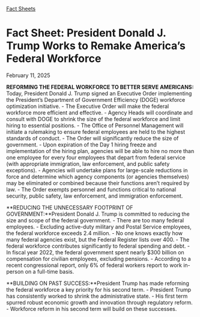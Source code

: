 [Fact Sheets](https://www.whitehouse.gov/fact-sheets/)

# 					Fact Sheet: President Donald J. Trump Works to Remake America’s Federal Workforce				

February 11, 2025

**REFORMING THE FEDERAL WORKFORCE TO BETTER SERVE AMERICANS:** Today, President Donald J. Trump signed an Executive Order implementing the President’s Department of Government Efficiency (DOGE) workforce optimization initiative.
    - The Executive Order will make the federal workforce more efficient and effective.       - Agency Heads will coordinate and consult with DOGE to shrink the size of the federal workforce and limit hiring to essential positions.        - The Office of Personnel Management will initiate a rulemaking to ensure federal employees are held to the highest standards of conduct. 
    - The Order will significantly reduce the size of government.       - Upon expiration of the Day 1 hiring freeze and implementation of the hiring plan, agencies will be able to hire no more than one employee for every four employees that depart from federal service (with appropriate immigration, law enforcement, and public safety exceptions).        - Agencies will undertake plans for large-scale reductions in force and determine which agency components (or agencies themselves) may be eliminated or combined because their functions aren’t required by law. 
    - The Order exempts personnel and functions critical to national security, public safety, law enforcement, and immigration enforcement.

**REDUCING THE UNNECESSARY FOOTPRINT OF GOVERNMENT:**President Donald J. Trump is committed to reducing the size and scope of the federal government.
    - There are too many federal employees.       - Excluding active-duty military and Postal Service employees, the federal workforce exceeds 2.4 million.        - No one knows exactly how many federal agencies exist, but the Federal Register lists over 400. 
    - The federal workforce contributes significantly to federal spending and debt.       - In fiscal year 2022, the federal government spent nearly $300 billion on compensation for civilian employees, excluding pensions.        - According to a recent congressional report, only 6% of federal workers report to work in-person on a full-time basis. 

**BUILDING ON PAST SUCCESS:**President Trump has made reforming the federal workforce a key priority for his second term.
    - President Trump has consistently worked to shrink the administrative state.
    - His first term spurred robust economic growth and innovation through regulatory reform. 
    - Workforce reform in his second term will build on these successes.
